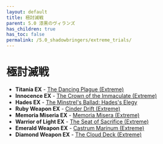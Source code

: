 ```yaml
---
layout: default
title: 極討滅戦
parent: 5.0 漆黒のヴィランズ
has_children: true
has_toc: false
permalink: /5.0_shadowbringers/extreme_trials/
---
```


# 極討滅戦

- **Titania EX** - [The Dancing Plague (Extreme)](titania/README.md)
- **Innocence EX** - [The Crown of the Immaculate (Extreme)](innocence/README.md)
- **Hades EX** - [The Minstrel's Ballad: Hades's Elegy](hades/README.md)
- **Ruby Weapon EX** - [Cinder Drift (Extreme)](ruby_weapon/README.md)
- **Memoria Miseria EX** - [Memoria Misera (Extreme)](memoria_misera/README.md)
- **Warrior of Light EX** - [The Seat of Sacrifice (Extreme)](seat_of_sacrifice/README.md)
- **Emerald Weapon EX** - [Castrum Marinum (Extreme)](emerald_weapon/README.md)
- **Diamond Weapon EX** - [The Cloud Deck (Extreme)](diamond_weapon/README.md)